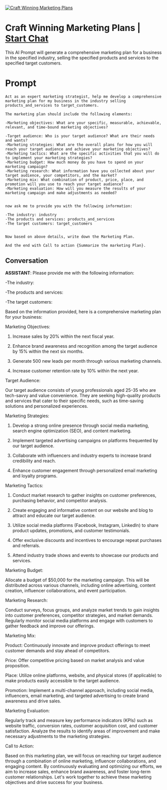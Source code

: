 
[![Craft Winning Marketing Plans](https://flow-prompt-covers.s3.us-west-1.amazonaws.com/icon/Flat/i11.png)](https://gptcall.net/chat.html?data=%7B%22contact%22%3A%7B%22id%22%3A%22Ne6AfeHuDet6dSA3xymMN%22%2C%22flow%22%3Atrue%7D%7D)
# Craft Winning Marketing Plans | [Start Chat](https://gptcall.net/chat.html?data=%7B%22contact%22%3A%7B%22id%22%3A%22Ne6AfeHuDet6dSA3xymMN%22%2C%22flow%22%3Atrue%7D%7D)
This AI Prompt will generate a comprehensive marketing plan for a business in the specified industry, selling the specified products and services to the specified target customers.

# Prompt

```
Act as an expert marketing strategist, help me develop a comprehensive marketing plan for my business in the industry selling products_and_services to target_customers.

The marketing plan should include the following elements:

-Marketing objectives: What are your specific, measurable, achievable, relevant, and time-bound marketing objectives?

-Target audience: Who is your target audience? What are their needs and wants?
-Marketing strategies: What are the overall plans for how you will reach your target audience and achieve your marketing objectives?
-Marketing tactics: What are the specific activities that you will do to implement your marketing strategies?
-Marketing budget: How much money do you have to spend on your marketing campaign?
-Marketing research: What information have you collected about your target audience, your competitors, and the market?
-Marketing mix: What combination of product, price, place, and promotion will you use to reach your target audience?
-Marketing evaluation: How will you measure the results of your marketing campaign and make adjustments as needed?


now ask me to provide you with the following information:

-The industry: industry
-The products and services: products_and_services
-The target customers: target_customers


Now based on above details, write down the Marketing Plan.

And the end with Call to action {Summarize the marketing Plan}.
```

## Conversation

**ASSISTANT**: Please provide me with the following information:



-The industry:

-The products and services:

-The target customers:



Based on the information provided, here is a comprehensive marketing plan for your business:



Marketing Objectives:

1. Increase sales by 20% within the next fiscal year.

2. Enhance brand awareness and recognition among the target audience by 15% within the next six months.

3. Generate 500 new leads per month through various marketing channels.

4. Increase customer retention rate by 10% within the next year.



Target Audience:

Our target audience consists of young professionals aged 25-35 who are tech-savvy and value convenience. They are seeking high-quality products and services that cater to their specific needs, such as time-saving solutions and personalized experiences.



Marketing Strategies:

1. Develop a strong online presence through social media marketing, search engine optimization (SEO), and content marketing.

2. Implement targeted advertising campaigns on platforms frequented by our target audience.

3. Collaborate with influencers and industry experts to increase brand credibility and reach.

4. Enhance customer engagement through personalized email marketing and loyalty programs.



Marketing Tactics:

1. Conduct market research to gather insights on customer preferences, purchasing behavior, and competitor analysis.

2. Create engaging and informative content on our website and blog to attract and educate our target audience.

3. Utilize social media platforms (Facebook, Instagram, LinkedIn) to share product updates, promotions, and customer testimonials.

4. Offer exclusive discounts and incentives to encourage repeat purchases and referrals.

5. Attend industry trade shows and events to showcase our products and services.



Marketing Budget:

Allocate a budget of $50,000 for the marketing campaign. This will be distributed across various channels, including online advertising, content creation, influencer collaborations, and event participation.



Marketing Research:

Conduct surveys, focus groups, and analyze market trends to gain insights into customer preferences, competitor strategies, and market demands. Regularly monitor social media platforms and engage with customers to gather feedback and improve our offerings.



Marketing Mix:

Product: Continuously innovate and improve product offerings to meet customer demands and stay ahead of competitors.

Price: Offer competitive pricing based on market analysis and value proposition.

Place: Utilize online platforms, website, and physical stores (if applicable) to make products easily accessible to the target audience.

Promotion: Implement a multi-channel approach, including social media, influencers, email marketing, and targeted advertising to create brand awareness and drive sales.



Marketing Evaluation:

Regularly track and measure key performance indicators (KPIs) such as website traffic, conversion rates, customer acquisition cost, and customer satisfaction. Analyze the results to identify areas of improvement and make necessary adjustments to the marketing strategies.



Call to Action:

Based on this marketing plan, we will focus on reaching our target audience through a combination of online marketing, influencer collaborations, and engaging content. By continuously evaluating and optimizing our efforts, we aim to increase sales, enhance brand awareness, and foster long-term customer relationships. Let's work together to achieve these marketing objectives and drive success for your business.


